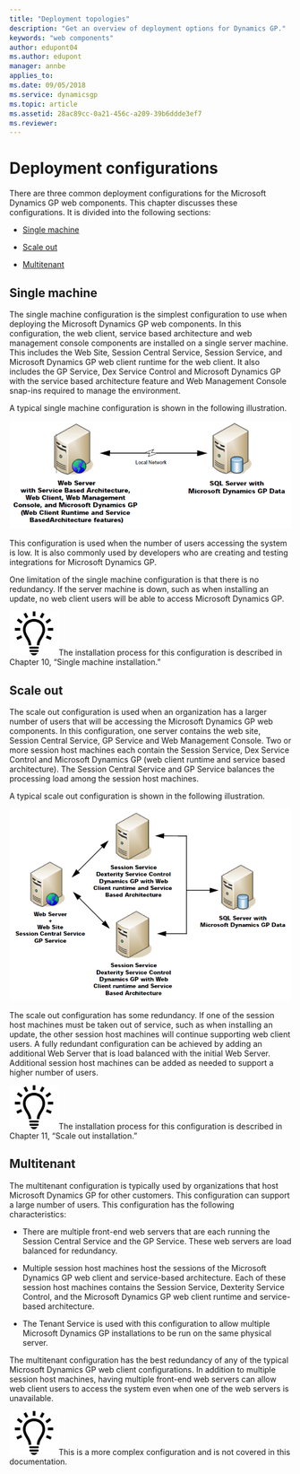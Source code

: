 ```yaml
---
title: "Deployment topologies"
description: "Get an overview of deployment options for Dynamics GP."
keywords: "web components"
author: edupont04
ms.author: edupont
manager: annbe
applies_to: 
ms.date: 09/05/2018
ms.service: dynamicsgp
ms.topic: article
ms.assetid: 28ac89cc-0a21-456c-a209-39b6ddde3ef7
ms.reviewer: 
---
```

<span id="_Toc498953274" class="anchor"></span>

# Deployment configurations

There are three common deployment configurations for the Microsoft Dynamics GP web components. This chapter discusses these configurations. It is divided into the following sections:

-   [Single machine](#single-machine)  

-   [Scale out](#scale-out)  

-   [Multitenant](#multitenant)  

## Single machine

The single machine configuration is the simplest configuration to use when deploying the Microsoft Dynamics GP web components. In this configuration, the web client, service based architecture and web management console components are installed on a single server machine. This includes the Web Site, Session Central Service, Session Service, and Microsoft Dynamics GP web client runtime for the web client. It also includes the GP Service, Dex Service Control and Microsoft Dynamics GP with the service based architecture feature and Web Management Console snap-ins required to manage the environment.

A typical single machine configuration is shown in the following illustration.

![deployment topology for deploying to a single computer.](media/deploy-web-single-machine.png "Deployment")  

This configuration is used when the number of users accessing the system is low. It is also commonly used by developers who are creating and testing integrations for Microsoft Dynamics GP.

One limitation of the single machine configuration is that there is no redundancy. If the server machine is down, such as when installing an update, no web client users will be able to access Microsoft Dynamics GP.

![displays a lightbulb to indication tips and tricks.](media/lightbulb.png "Lightbulb symbol")The installation process for this configuration is described in Chapter 10, “Single machine installation.”  

## Scale out

The scale out configuration is used when an organization has a larger number of users that will be accessing the Microsoft Dynamics GP web components. In this configuration, one server contains the web site, Session Central Service, GP Service and Web Management Console. Two or more session host machines each contain the Session Service, Dex Service Control and Microsoft Dynamics GP (web client runtime and service based architecture). The Session Central Service and GP Service balances the processing load among the session host machines.

A typical scale out configuration is shown in the following illustration.

![deployment topology for deploying to multiple computers.](media/deploy-web-scale-out.png "Deployment")  

The scale out configuration has some redundancy. If one of the session host machines must be taken out of service, such as when installing an update, the other session host machines will continue supporting web client users. A fully redundant configuration can be achieved by adding an additional Web Server that is load balanced with the initial Web Server. Additional session host machines can be added as needed to support a higher number of users.

![displays a lightbulb to indication tips and tricks.](media/lightbulb.png "Lightbulb symbol")The installation process for this configuration is described in Chapter 11, “Scale out installation.”  

## Multitenant

The multitenant configuration is typically used by organizations that host Microsoft Dynamics GP for other customers. This configuration can support a large number of users. This configuration has the following characteristics:

-   There are multiple front-end web servers that are each running the Session Central Service and the GP Service. These web servers are load balanced for redundancy.

-   Multiple session host machines host the sessions of the Microsoft Dynamics GP web client and service-based architecture. Each of these session host machines contains the Session Service, Dexterity Service Control, and the Microsoft Dynamics GP web client runtime and service-based architecture.

-   The Tenant Service is used with this configuration to allow multiple Microsoft Dynamics GP installations to be run on the same physical server.

The multitenant configuration has the best redundancy of any of the typical Microsoft Dynamics GP web client configurations. In addition to multiple session host machines, having multiple front-end web servers can allow web client users to access the system even when one of the web servers is unavailable.

![displays a lightbulb to indication tips and tricks.](media/lightbulb.png "Lightbulb symbol")This is a more complex configuration and is not covered in this documentation.  
